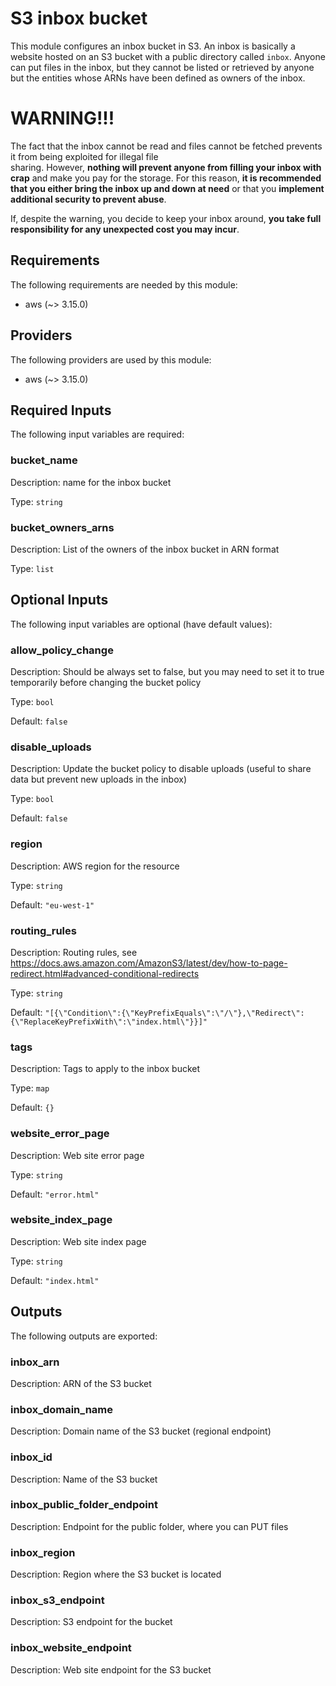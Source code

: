 # S3 inbox bucket

This module configures an inbox bucket in S3. An inbox is basically a website hosted on an S3 bucket with a public directory called `inbox`. Anyone can put files in the inbox, but they cannot be listed or retrieved by anyone but the entities whose ARNs have been defined as owners of the inbox.

# WARNING!!!

The fact that the inbox cannot be read and files cannot be fetched prevents it from being exploited for illegal file  
sharing. However, **nothing will prevent anyone from filling your inbox with crap** and make you pay for the storage. For this reason, **it is recommended that you either bring the inbox up and down at need** or that you **implement additional security to prevent abuse**.

If, despite the warning, you decide to keep your inbox around, **you take full responsibility for any unexpected cost you may incur**.

## Requirements

The following requirements are needed by this module:

- aws (~> 3.15.0)

## Providers

The following providers are used by this module:

- aws (~> 3.15.0)

## Required Inputs

The following input variables are required:

### bucket_name

Description: name for the inbox bucket

Type: `string`

### bucket_owners_arns

Description: List of the owners of the inbox bucket in ARN format

Type: `list`

## Optional Inputs

The following input variables are optional (have default values):

### allow_policy_change

Description: Should be always set to false, but you may need to set it to true temporarily before changing the bucket policy

Type: `bool`

Default: `false`

### disable_uploads

Description: Update the bucket policy to disable uploads (useful to share data but prevent new uploads in the inbox)

Type: `bool`

Default: `false`

### region

Description: AWS region for the resource

Type: `string`

Default: `"eu-west-1"`

### routing_rules

Description: Routing rules, see https://docs.aws.amazon.com/AmazonS3/latest/dev/how-to-page-redirect.html#advanced-conditional-redirects

Type: `string`

Default: `"[{\"Condition\":{\"KeyPrefixEquals\":\"/\"},\"Redirect\":{\"ReplaceKeyPrefixWith\":\"index.html\"}}]"`

### tags

Description: Tags to apply to the inbox bucket

Type: `map`

Default: `{}`

### website_error_page

Description: Web site error page

Type: `string`

Default: `"error.html"`

### website_index_page

Description: Web site index page

Type: `string`

Default: `"index.html"`

## Outputs

The following outputs are exported:

### inbox_arn

Description: ARN of the S3 bucket

### inbox_domain_name

Description: Domain name of the S3 bucket (regional endpoint)

### inbox_id

Description: Name of the S3 bucket

### inbox_public_folder_endpoint

Description: Endpoint for the public folder, where you can PUT files

### inbox_region

Description: Region where the S3 bucket is located

### inbox_s3_endpoint

Description: S3 endpoint for the bucket

### inbox_website_endpoint

Description: Web site endpoint for the S3 bucket

